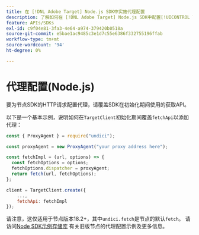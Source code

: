 ```yaml
---
title: 在 [!DNL Adobe Target] Node.js SDK中实施代理配置
description: 了解如何在 [!DNL Adobe Target] Node.js SDK中配置[!UICONTROL TargetClient]代理配置。
feature: APIs/SDKs
exl-id: c9f04e81-3fa3-4e64-a974-379420b0518a
source-git-commit: e5bae1ac9485c3e1d7c55e6386f332755196ffab
workflow-type: tm+mt
source-wordcount: '94'
ht-degree: 0%

---
```


# 代理配置(Node.js)

要为节点SDK的HTTP请求配置代理，请覆盖SDK在初始化期间使用的获取API。

以下是一个基本示例，说明如何在`TargetClient`初始化期间覆盖`fetchApi`以添加代理：

```javascript {line-numbers="true"}
const { ProxyAgent } = require("undici");

const proxyAgent = new ProxyAgent("your proxy address here");

const fetchImpl = (url, options) => {
  const fetchOptions = options;
  fetchOptions.dispatcher = proxyAgent;
  return fetch(url, fetchOptions);
};

client = TargetClient.create({
    ...,
    fetchApi: fetchImpl
});
```

请注意，这仅适用于节点版本18.2+，其中`undici.fetch`是节点的默认`fetch`。
请访问[Node SDK示例存储库](https://github.com/adobe/target-nodejs-sdk-samples/tree/master/proxy-configuration)
有关旧版节点的代理配置示例及更多信息。
